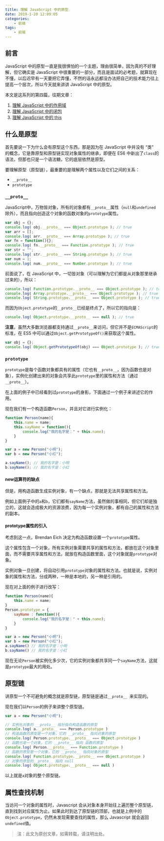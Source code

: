 ```yaml
---
title: 理解 JavaScript 中的原型
date: 2019-1-20 12:09:05
categories:
 	- 前端
tags: 
	- 前端
---
```


## 前言

JavaScript 中的原型一直是我很惧怕的一个主题，理由很简单，因为真的不好理解，但它确实是 JavaScript 中很重要的一部分，而且是面试的必考题，就算现在不懂，以后迟早有一天要把它弄懂，不然的话永远都没办法把自己的技术能力往上提高一个层次，所以今天就来讲讲 JavaScript 中的原型。

本文是这系列的第四篇，往期文章：

1. [理解 JavaScript 中的作用域](https://juejin.im/post/5c386bd96fb9a04a03796f93)
2. [理解 JavaScript 中的闭包](https://juejin.im/post/5c3893bc6fb9a049d37f530f)
3. [理解 JavaScript 中的 this](https://gd4ark.github.io/2019/01/16/%E7%90%86%E8%A7%A3%20JavaScript%20%E4%B8%AD%E7%9A%84this/)

## 什么是原型

首先要说一下为什么会有原型这个东西，那是因为在 JavaScript 中并没有 “类” 的概念，它是靠原型和原型链实现对象属性的继承，即便在 ES6 中新出了`class`的语法，但那也只是一个语法糖，它的底层依然是原型。

要理解原型（原型链），最重要的是理解两个属性以及它们之间的关系：

- `__proto__`
- `prototype`

### `__proto__`

JavaScript中，万物皆对象，所有的对象都有`__proto__`属性（`null`和`undefined`除外），而且指向创造这个对象的函数对象的`prototype`属性。

```javascript
var obj = {};
console.log( obj.__proto__ === Object.prototype ); // true
var arr = [];
console.log( arr.__proto__ === Array.prototype ); // true
var fn = function(){};
console.log( fn.__proto__ === Function.prototype ); // true
var str = "";
console.log( str.__proto__ === String.prototype ); // true
var num = 1;
console.log( num.__proto__ === Number.prototype ); // true
```

前面说了，在 JavaScript 中，一切皆对象（可以理解为它们都是从对象那里继承过来的），所以：

```javascript
console.log( Function.prototype.__proto__ === Object.prototype ); // true
console.log( Array.prototype.__proto__ === Object.prototype ); // true
console.log( String.prototype.__proto__ === Object.prototype ); // true
```

而因为`Object.prototype`的`__proto__`已经是终点了，所以它的指向是：

```javascript
console.log( Object.prototype.__proto__ === null ); // true
```

**注意**，虽然大多数浏览器都支持通过`__proto__`来访问，但它并不是`ECMAScript`的标准，在 ES5 中可以通过`Object.getPrototypeOf()`来获取这个属性。

```javascript
var obj = {};
console.log( Object.getPrototypeOf(obj) === Object.prototype ); // true
```

### `prototype`

 `prototype`是每个函数对象都具有的属性（它也有`__proto__`，因为函数也是对象），实例化创建出来的对象会共享此`prototype`里的属性和方法（通过`__proto__`）。

在上面的例子中已经看到过`prototype`的身影，下面通过一个例子来讲述它的作用。

现在我们有一个构造函数`Person`，并且对它进行实例化：

```javascript
function Person(name){
    this.name = name;
    this.sayName = function(){
        console.log("我的名字是：" + this.name);
    }
}

var a = new Person("小明");
var b = new Person("小红");

a.sayName(); // 我的名字是：小明
b.sayName(); // 我的名字是：小红
```

#### new运算符的缺点

但是，用构造函数生成实例对象，有一个缺点，那就是无法共享属性和方法。

例如上面例子中的`a`和`b`，它们都有`sayName`方法，虽然做的事相同，但它们却是独立的，这就会造成极大的资源浪费，因为每一个实例对象，都有自己的属性和方法的副本。

#### prototype属性的引入

考虑到这一点，Brendan Eich 决定为构造函数设置一个`prototype`属性。

这个属性包含一个对象，所有实例对象需要共享的属性和方法，都放在这个对象里面，而不需要共享属性和方法，就放在构造函数里面，这个对象就是`prototype`对象。

实例对象一旦创建，将自动引用`prototype`对象的属性和方法。也就是说，实例对象的属性和方法，分成两种，一种是本地的，另一种是引用的。

现在对上面的例子进行改写：

```javascript
function Person(name){
    this.name = name;
}
Person.prototype = {
    sayName : function(){
        console.log("我的名字是：" + this.name);
    }
}

var a = new Person("小明");
var b = new Person("小红");
a.sayName() // 我的名字是：小明
b.sayName() // 我的名字是：小红
```

现在无论`Person`被实例化多少次，它的实例对象都共享同一个`sayName`方法，这就是`prototype`最大的用处。

## 原型链

讲原型一个不可避免的概念就是原型链，原型链是通过`__proto__ `来实现的。

现在我们以`Person`的例子来讲整个原型链。

```javascript
var a = new Person("小明");

// 实例化对象的 __proto__ 指针指向构造函数的原型
console.log( a.__proto__ === Person.prototype )
// 构造函数的原型是一个对象，它的 __proto__ 指向对象的原型
console.log( Person.prototype.__proto__ === Object.prototype )
// 函数也是一个对象，它的 __proto__ 指向 函数的原型
console.log( Person.__proto__ === Function.prototype )
// 函数的原型是一个对象，它的 __proto__ 指向对象的原型
console.log( Function.prototype.__proto__ === Object.prototype )
// 对象的原型的__proto__ 指向 null
console.log( Object.prototype.__proto__ === null )
```

以上就是`a`对象的整个原型链。

## 属性查找机制

当访问一个对象的属性时，Javascript  会从对象本身开始往上遍历整个原型链，直到找到对应属性为止。如果此时到达了原型链的顶部，也就是上例中的 `Object.prototype`，仍然未发现需要查找的属性，那么 Javascript 就会返回 `undefined`值。

> 注：此文为原创文章，如需转载，请注明出处。